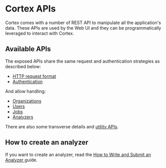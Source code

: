 # Cortex APIs

Cortex comes with a number of REST API to manipulate all the application's data. These APIs are used by the Web UI and they can be programmatically leveraged to interact with Cortex. 

## Available APIs

The exposed APIs share the same request and authentication strategies as described below:

- [HTTP request format](request.md)
- [Authentication](authentication.md)

And allow handling:

- [Organizations](organization.md)
- [Users](user.md)
- [Jobs](job.md)
- [Analyzers](analyzer.md)

There are also some transverse details and [utility APIs](misc.md).

## How to create an analyzer

If you want to create an analyzer, read the [How to Write and Submit an Analyzer ](how-to-create-an-analyzer.md) guide.
